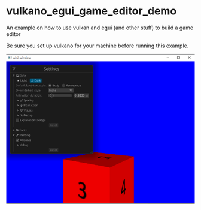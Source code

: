 # vulkano_egui_game_editor_demo
An example on how to use vulkan and egui (and other stuff) to build a game editor

Be sure you set up vulkano for your machine before running this example.

![Alt text](run.png?raw=true "Title")